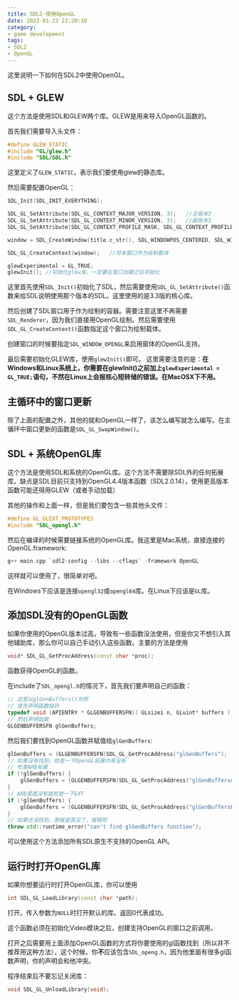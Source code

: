 ```yaml
---
title: SDL2-使用OpenGL
date: 2022-01-23 22:20:18
category:
- game development
tags:
- SDL2
- OpenGL
---
```


这里说明一下如何在SDL2中使用OpenGL。

<!--more-->

<!--more-->

## SDL + GLEW

这个方法是使用SDL和GLEW两个库。GLEW是用来导入OpenGL函数的。

首先我们需要导入头文件：

```cpp
#define GLEW_STATIC
#include "GL/glew.h"
#include "SDL/SDL.h"
```

这里定义了`GLEW_STATIC`，表示我们要使用glew的静态库。

然后需要配置OpenGL：

```cpp
SDL_Init(SDL_INIT_EVERYTHING);

SDL_GL_SetAttribute(SDL_GL_CONTEXT_MAJOR_VERSION, 3);   //主版本3
SDL_GL_SetAttribute(SDL_GL_CONTEXT_MINOR_VERSION, 3);   //副版本3
SDL_GL_SetAttribute(SDL_GL_CONTEXT_PROFILE_MASK, SDL_GL_CONTEXT_PROFILE_CORE);  //核心库

window = SDL_CreateWindow(title.c_str(), SDL_WINDOWPOS_CENTERED, SDL_WINDOWPOS_CENTERED, width, height, SDL_WINDOW_OPENGL|SDL_WINDOW_SHOWN);

SDL_GL_CreateContext(window);   //将本窗口作为绘制载体

glewExperimental = GL_TRUE;
glewInit(); //初始化glew库，一定要在窗口创建之后初始化
```

这里首先使用`SDL_Init()`初始化了SDL，然后需要使用`SDL_GL_SetAttribute()`函数来给SDL说明使用那个版本的SDL。这里使用的是3.3版的核心库。

然后创建了SDL窗口用于作为绘制的容器。需要注意这里不再需要`SDL_Renderer`，因为我们直接用OpenGL绘制。然后需要使用`SDL_GL_CreateContext()`函数指定这个窗口为绘制载体。

创建窗口的时候要指定`SDL_WINDOW_OPENGL`来启用窗体的OpenGL支持。

最后需要初始化GLEW库，使用`glewInit()`即可。
这里需要注意的是：**在Windows和Linux系统上，你需要在glewInit()之前加上`glewExperimental = GL_TRUE;`语句，不然在Linux上会报核心短转储的错误。在MacOSX下不用。**

## 主循环中的窗口更新

除了上面的配置之外，其他的就和OpenGL一样了，该怎么编写就怎么编写。在主循环中窗口更新的函数是`SDL_GL_SwapWindow()`。

## SDL + 系统OpenGL库

这个方法是使用SDL和系统的OpenGL库。这个方法不需要除SDL外的任何拓展库。缺点是SDL目前只支持到OpenGL4.4版本函数（SDL2.0.14），使用更高版本函数可能还得用GLEW（或者手动加载）

其他的操作和上面一样，但是我们要包含一些其他头文件：

```cpp
#define GL_GLEXT_PROTOTYPES
#include "SDL_opengl.h"
```

然后在编译的时候需要链接系统的OpenGL库。我这里是Mac系统，直接连接的OpenGL.framework:

```cpp
g++ main.cpp `sdl2-config --libs --cflags` -framework OpenGL
```

这样就可以使用了，很简单对吧。

在Windows下应该是连接`opengl32`或`opengl64`库。在Linux下应该是`GL`库。

## 添加SDL没有的OpenGL函数

如果你使用的OpenGL版本过高，导致有一些函数没法使用，但是你又不想引入其他辅助库，那么你可以自己手动引入这些函数。主要的方法是使用

```cpp
void* SDL_GL_GetProcAddress(const char *proc);
```

函数获得OpenGL的函数。

在include了`SDL_opengl.h`的情况下，首先我们要声明自己的函数：

```cpp
// 这里以glGenBuffers()为例
// 首先声明函数指针
typedef void (APIENTRY * GLGENBUFFERSFN)( GLsizei n, GLuint* buffers );
// 然后声明函数
GLGENBUFFERSFN glGenBuffers;
```

然后我们要找到OpenGL函数并赋值给`glGenBuffers`:

```cpp
glGenBuffers = (GLGENBUFFERSFN)SDL_GL_GetProcAddress("glGenBuffers");
// 如果没有找到，检查一下OpenGL拓展内有没有
// 检查ARB拓展
if (!glGenBuffers) {
    glGenBuffers = (GLGENBUFFERSFN)SDL_GL_GetProcAddress("glGenBuffersARB"); 
}
// ARB里面没有就检查一下EXT
if (!glGenBuffers) {
    glGenBuffers = (GLGENBUFFERSFN)SDL_GL_GetProcAddress("glGenBuffersEXT");
}
// 如果还没找到，那就是真没了，报错吧
throw std::runtime_error("can't find glGenBuffers function");
```

可以使用这个方法添加所有SDL原生不支持的OpenGL API。

## 运行时打开OpenGL库

如果你想要运行时打开OpenGL库，你可以使用

```cpp
int SDL_GL_LoadLibrary(const char *path);
```

打开。传入参数为`NULL`时打开默认的库。返回0代表成功。

这个函数必须在初始化Video模块之后，创建支持OpenGL的窗口之前调用。

打开之后需要用上面添加OpenGL函数的方式将你要使用的gl函数找到（所以并不推荐用这种方法），这个时候，你**不**应该包含`SDL_openg.h`，因为他里面有很多gl函数声明，你的声明会和他冲突。

程序结束后不要忘记关闭库：

```cpp
void SDL_GL_UnloadLibrary(void);
```